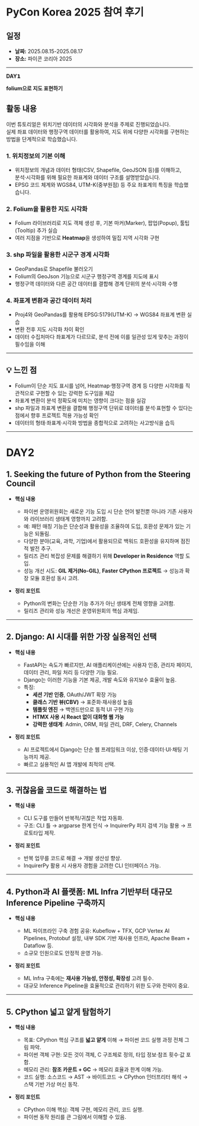 #  PyCon Korea 2025 참여 후기

## 일정
- **날짜:** 2025.08.15-2025.08.17
- **장소:** 파이콘 코리아 2025  

---
**DAY𝟭**

**folium으로 지도 표현하기**
## 활동 내용

이번 튜토리얼은 위치기반 데이터의 시각화와 분석을 주제로 진행되었습니다.  
실제 좌표 데이터와 행정구역 데이터를 활용하여, 지도 위에 다양한 시각화를 구현하는 방법을 단계적으로 학습했습니다.  

### 1. 위치정보의 기본 이해
- 위치정보의 개념과 데이터 형태(CSV, Shapefile, GeoJSON 등)를 이해하고,  
  분석·시각화를 위해 필요한 좌표계와 데이터 구조를 설명받았습니다.  
- EPSG 코드 체계와 WGS84, UTM-K(중부원점) 등 주요 좌표계의 특징을 학습했습니다.

### 2. Folium을 활용한 지도 시각화
- Folium 라이브러리로 지도 객체 생성 후, 기본 마커(Marker), 팝업(Popup), 툴팁(Tooltip) 추가 실습  
- 여러 지점을 기반으로 **Heatmap**을 생성하여 밀집 지역 시각화 구현

### 3. shp 파일을 활용한 시군구 경계 시각화
- GeoPandas로 Shapefile 불러오기  
- Folium의 GeoJson 기능으로 시군구 행정구역 경계를 지도에 표시  
- 행정구역 데이터와 다른 공간 데이터를 결합해 경계 단위의 분석·시각화 수행

### 4. 좌표계 변환과 공간 데이터 처리
- Proj4와 GeoPandas를 활용해 EPSG:5179(UTM-K) → WGS84 좌표계 변환 실습  
- 변환 전후 지도 시각화 차이 확인  
- 데이터 수집처마다 좌표계가 다르므로, 분석 전에 이를 일관성 있게 맞추는 과정이 필수임을 이해

---

## 💡 느낀 점
- Folium이 단순 지도 표시를 넘어, Heatmap·행정구역 경계 등 다양한 시각화를 직관적으로 구현할 수 있는 강력한 도구임을 체감  
- 좌표계 변환이 분석 정확도에 미치는 영향이 크다는 점을 실감  
- shp 파일과 좌표계 변환을 결합해 행정구역 단위로 데이터를 분석·표현할 수 있다는 점에서 향후 프로젝트 적용 가능성 확인  
- 데이터의 형태·좌표계·시각화 방법을 종합적으로 고려하는 사고방식을 습득

---

# DAY2

## 1. Seeking the future of Python from the Steering Council
- **핵심 내용**  
  - 파이썬 운영위원회는 새로운 기능 도입 시 단순 언어 발전뿐 아니라 기존 사용자와 라이브러리 생태계 영향까지 고려함.  
  - 예: 패턴 매칭 기능은 단순성과 활용성을 조율하여 도입, 호환성 문제가 있는 기능은 되돌림.  
  - 다양한 분야(교육, 과학, 기업)에서 활용되므로 백워드 호환성을 유지하며 점진적 발전 추구.  
  - 릴리즈 관리 복잡성 문제를 해결하기 위해 **Developer in Residence** 역할 도입.  
  - 성능 개선 시도: **GIL 제거(No-GIL)**, **Faster CPython 프로젝트** → 성능과 확장 모듈 호환성 동시 고려.  

- **정리 포인트**  
  - Python의 변화는 단순한 기능 추가가 아닌 생태계 전체 영향을 고려함.  
  - 릴리즈 관리와 성능 개선은 운영위원회의 핵심 과제임.  

---

## 2. Django: AI 시대를 위한 가장 실용적인 선택
- **핵심 내용**  
  - FastAPI는 속도가 빠르지만, AI 애플리케이션에는 사용자 인증, 관리자 페이지, 데이터 관리, 파일 처리 등 다양한 기능 필요.  
  - Django는 이러한 기능을 기본 제공, 개발 속도와 유지보수 효율이 높음.  
  - 특징:  
    - **세션 기반 인증**, OAuth/JWT 확장 가능  
    - **클래스 기반 뷰(CBV)** → 표준화·재사용성 높음  
    - **템플릿 엔진** → 백엔드만으로 동적 UI 구현 가능  
    - **HTMX 사용 시 React 없이 대화형 웹 가능**  
    - **강력한 생태계**: Admin, ORM, 파일 관리, DRF, Celery, Channels  

- **정리 포인트**  
  - AI 프로젝트에서 Django는 단순 웹 프레임워크 이상, 인증·데이터·UI·채팅 기능까지 제공.  
  - 빠르고 실용적인 AI 앱 개발에 최적의 선택.  

---

## 3. 귀찮음을 코드로 해결하는 법
- **핵심 내용**  
  - CLI 도구를 만들어 반복적/귀찮은 작업 자동화.  
  - 구조: CLI 틀 → argparse 한계 인식 → InquirerPy 퍼지 검색 기능 활용 → 프로토타입 제작.  

- **정리 포인트**  
  - 반복 업무를 코드로 해결 → 개발 생산성 향상.  
  - InquirerPy 활용 시 사용자 경험을 고려한 CLI 인터페이스 가능.  

---

## 4. Python과 AI 플랫폼: ML Infra 기반부터 대규모 Inference Pipeline 구축까지
- **핵심 내용**  
  - ML 파이프라인 구축 경험 공유: Kubeflow + TFX, GCP Vertex AI Pipelines, Protobuf 설정, 내부 SDK 기반 재사용 인프라, Apache Beam + Dataflow 등.  
  - 소규모 인원으로도 안정적 운영 가능.  

- **정리 포인트**  
  - ML Infra 구축에는 **재사용 가능성, 안정성, 확장성** 고려 필수.  
  - 대규모 Inference Pipeline을 효율적으로 관리하기 위한 도구와 전략이 중요.  

---

## 5. CPython 넓고 얕게 탐험하기
- **핵심 내용**  
  - 목표: CPython 핵심 구조를 **넓고 얕게** 이해 → 파이썬 코드 실행 과정 전체 그림 파악.  
  - 파이썬 객체 구현: 모든 것이 객체, C 구조체로 정의, 타입 정보·참조 횟수·값 포함.  
  - 메모리 관리: **참조 카운트 + GC** → 메모리 효율과 한계 이해 가능.  
  - 코드 실행: 소스코드 → AST → 바이트코드 → CPython 인터프리터 해석 → 스택 기반 가상 머신 동작.  

- **정리 포인트**  
  - CPython 이해 핵심: 객체 구현, 메모리 관리, 코드 실행.  
  - 파이썬 동작 원리를 큰 그림에서 이해할 수 있음.
